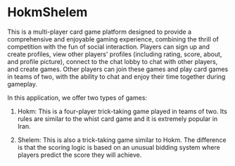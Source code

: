 # HokmShelem

This is a multi-player card game platform designed to provide a comprehensive and enjoyable gaming experience, combining the thrill of competition with the fun of social interaction. Players can sign up and create profiles, view other players' profiles (including rating, score, about, and profile picture), connect to the chat lobby to chat with other players, and create games. Other players can join these games and play card games in teams of two, with the ability to chat and enjoy their time together during gameplay.

In this application, we offer two types of games:

1. Hokm: 
This is a four-player trick-taking game played in teams of two. Its rules are similar to the whist card game and it is extremely popular in Iran.

2. Shelem: 
This is also a trick-taking game similar to Hokm. The difference is that the scoring logic is based on an unusual bidding system where players predict the score they will achieve.
